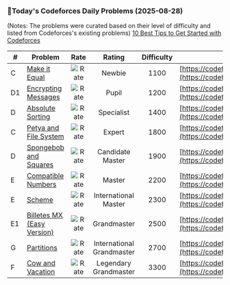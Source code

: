 ### 🌟Today's Codeforces Daily Problems (2025-08-28)
(Notes: The problems were curated based on their level of difficulty and listed from Codeforces's existing problems)
[10 Best Tips to Get Started with Codeforces](https://github.com/ika9810/Codeforces-Daily-Problems/blob/main/10%20Best%20Tips%20to%20Get%20Started%20with%20Codeforces.md)

| # | Problem | Rate| Rating | Difficulty | Contest |
|---| ----- | :--------: | :----------: | :----------: | ---------- |
|C|[Make it Equal](https://codeforces.com/contest/2131/problem/C)|![Rate](https://img.shields.io/badge/Newbie-1100-lightgrey)|Newbie|1100|[https://codeforces.com/contest/2131](https://codeforces.com/contest/2131)|
|D1|[Encrypting Messages](https://codeforces.com/contest/177/problem/D1)|![Rate](https://img.shields.io/badge/Pupil-1200-brightgreen)|Pupil|1200|[https://codeforces.com/contest/177](https://codeforces.com/contest/177)|
|D|[Absolute Sorting](https://codeforces.com/contest/1772/problem/D)|![Rate](https://img.shields.io/badge/Specialist-1400-9cf)|Specialist|1400|[https://codeforces.com/contest/1772](https://codeforces.com/contest/1772)|
|C|[Petya and File System](https://codeforces.com/contest/66/problem/C)|![Rate](https://img.shields.io/badge/Expert-1800-blue)|Expert|1800|[https://codeforces.com/contest/66](https://codeforces.com/contest/66)|
|D|[Spongebob and Squares](https://codeforces.com/contest/599/problem/D)|![Rate](https://img.shields.io/badge/Candidate%20Master-1900-blueviolet)|Candidate Master|1900|[https://codeforces.com/contest/599](https://codeforces.com/contest/599)|
|E|[Compatible Numbers](https://codeforces.com/contest/165/problem/E)|![Rate](https://img.shields.io/badge/Master-2200-orange)|Master|2200|[https://codeforces.com/contest/165](https://codeforces.com/contest/165)|
|E|[Scheme](https://codeforces.com/contest/22/problem/E)|![Rate](https://img.shields.io/badge/International%20Master-2300-orange)|International Master|2300|[https://codeforces.com/contest/22](https://codeforces.com/contest/22)|
|E1|[Billetes MX (Easy Version)](https://codeforces.com/contest/2022/problem/E1)|![Rate](https://img.shields.io/badge/Grandmaster-2500-red)|Grandmaster|2500|[https://codeforces.com/contest/2022](https://codeforces.com/contest/2022)|
|G|[Partitions](https://codeforces.com/contest/961/problem/G)|![Rate](https://img.shields.io/badge/International%20Grandmaster-2700-red)|International Grandmaster|2700|[https://codeforces.com/contest/961](https://codeforces.com/contest/961)|
|F|[Cow and Vacation](https://codeforces.com/contest/1307/problem/F)|![Rate](https://img.shields.io/badge/Legendary%20Grandmaster-3300-red)|Legendary Grandmaster|3300|[https://codeforces.com/contest/1307](https://codeforces.com/contest/1307)|
